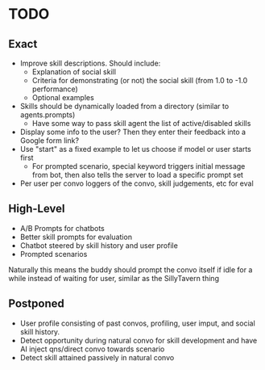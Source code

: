 # TODO

## Exact

- Improve skill descriptions. Should include:
  - Explanation of social skill
  - Criteria for demonstrating (or not) the social skill (from 1.0 to -1.0 performance)
  - Optional examples
- Skills should be dynamically loaded from a directory (similar to agents.prompts)
  - Have some way to pass skill agent the list of active/disabled skills
- Display some info to the user? Then they enter their feedback into a Google form link?
- Use "start" as a fixed example to let us choose if model or user starts first
  - For prompted scenario, special keyword triggers initial message from bot, then also tells the server to load a specific prompt set
- Per user per convo loggers of the convo, skill judgements, etc for eval

## High-Level

- A/B Prompts for chatbots
- Better skill prompts for evaluation
- Chatbot steered by skill history and user profile
- Prompted scenarios

Naturally this means the buddy should prompt the convo itself if idle for a while
instead of waiting for user, similar as the SillyTavern thing

## Postponed

- User profile consisting of past convos, profiling, user imput, and social skill history.
- Detect opportunity during natural convo for skill development and have AI inject qns/direct convo towards scenario
- Detect skill attained passively in natural convo
